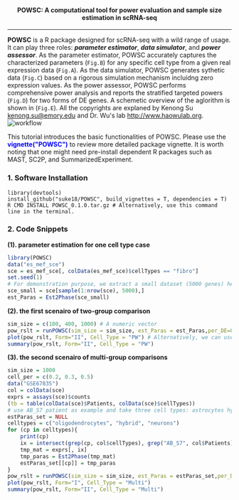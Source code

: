 <center> <h4> POWSC: A computational tool for power evaluation and sample size estimation in scRNA-seq </h4> </center>

-------------------
**POWSC** is a R package designed for scRNA-seq with a wild range of usage. It can play three roles: **_parameter estimator_**, **_data simulator_**, and **_power assessor_**. As the parameter estimator, POWSC accurately captures the characterized parameters (`Fig.B`) for any specific cell type from a given real expression data (`Fig.A`). As the data simulator, POWSC generates sythetic data (`Fig.C`) based on a rigorous simulation mechanism incluidng zero expression values. As the power assessor, POWSC performs comprehensive power analysis and reports the stratified targeted powers (`Fig.D`) for two forms of DE genes. A schemetic overview of the aglorithm is shown in (`Fig.E`). All the copyrights are explaned by Kenong Su <kenong.su@emory.edu> and Dr. Wu's lab <http://www.haowulab.org>.
![workflow](/assets/workflow.png)

This tutorial introduces the basic functionalities of POWSC. Please use the <font color="blue">**vignette("POWSC")**</font> to review more detailed package vignette. It is worth noting that one might need pre-install dependent R packages such as MAST, SC2P, and SummarizedExperiment. 

### 1. Software Installation
```
library(devtools)
install_github("suke18/POWSC", build_vignettes = T, dependencies = T)
R CMD INSTALL POWSC_0.1.0.tar.gz # Alternatively, use this command line in the terminal.
```

### 2. Code Snippets
**(1). parameter estimation for one cell type case**
```r
library(POWSC)
data("es_mef_sce")
sce = es_mef_sce[, colData(es_mef_sce)$cellTypes == "fibro"]
set.seed(1)
# For demonstration purpose, we extract a small dataset (5000 genes) here:
sce_small = sce[sample(1:nrow(sce), 5000),]
est_Paras = Est2Phase(sce_small)
```

**(2). the first scenairo of two-group comparison**
```r
sim_size = c(100, 400, 1000) # A numeric vector
pow_rslt = runPOWSC(sim_size = sim_size, est_Paras = est_Paras,per_DE=0.05, DE_Method = "MAST", Cell_Type = "PW")
plot(pow_rslt, Form="II", Cell_Type = "PW") # Alternatively, we can use Form="I"
summary(pow_rslt, Form="II", Cell_Type = "PW")
```
**(3). the second scenairo of multi-group comparisons**
```r
sim_size = 1000
cell_per = c(0.2, 0.3, 0.5)
data("GSE67835")
col = colData(sce)
exprs = assays(sce)$counts
(tb = table(colData(sce)$Patients, colData(sce)$cellTypes))
# use AB_S7 patient as example and take three cell types: astrocytes hybrid and neurons
estParas_set = NULL
celltypes = c("oligodendrocytes", "hybrid", "neurons")
for (cp in celltypes){
    print(cp)
    ix = intersect(grep(cp, col$cellTypes), grep("AB_S7", col$Patients))
    tmp_mat = exprs[, ix]
    tmp_paras = Est2Phase(tmp_mat)
    estParas_set[[cp]] = tmp_paras
}
pow_rslt = runPOWSC(sim_size = sim_size, est_Paras = estParas_set,per_DE=0.05, DE_Method = "MAST",multi_Prob = cell_per, Cell_Type = "Multi")
plot(pow_rslt, Form="I", Cell_Type = "Multi")
summary(pow_rslt, Form="II", Cell_Type = "Multi")
```
